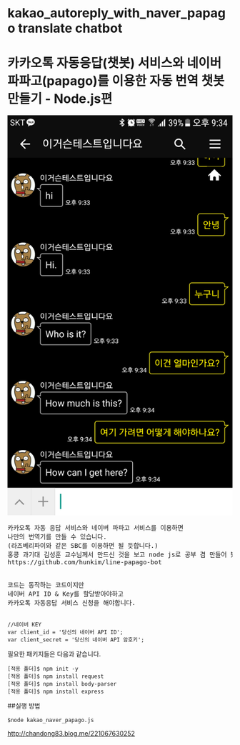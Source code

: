 # kakao_autoreply_with_naver_papago    translate chatbot
# 카카오톡 자동응답(챗봇) 서비스와 네이버 파파고(papago)를 이용한 자동 번역 챗봇 만들기 - Node.js편



![스크린](./img/Screenshot.png)

<pre>
카카오톡 자동 응답 서비스와 네이버 파파고 서비스를 이용하면
나만의 번역기를 만들 수 있습니다.
(라즈베리파이와 같은 SBC를 이용하면 될 듯합니다.)
홍콩 과기대 김성훈 교수님께서 만드신 것을 보고 node js로 공부 겸 만들어 봤습니다.
https://github.com/hunkim/line-papago-bot


코드는 동작하는 코드이지만
네이버 API ID & Key를 할당받아야하고
카카오톡 자동응답 서비스 신청을 해야합니다.

</pre>

~~~~~
//네이버 KEY
var client_id = '당신의 네이버 API ID';
var client_secret = '당신의 네이버 API 암호키';
~~~~~


필요한 패키지들은 다음과 같습니다.
~~~~
[적용 폴더]$ npm init -y
[적용 폴더]$ npm install request
[적용 폴더]$ npm install body-parser
[적용 폴더]$ npm install express
~~~~


##실행 방법
~~~
$node kakao_naver_papago.js
~~~

http://chandong83.blog.me/221067630252
